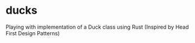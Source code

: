 # ducks
Playing with implementation of a Duck class using Rust (Inspired by Head First Design Patterns)
